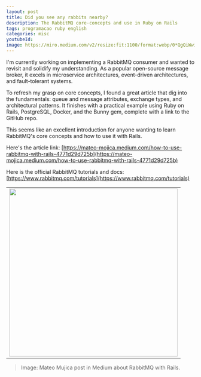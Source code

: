 ```yaml
---
layout: post
title: Did you see any rabbits nearby?
description: The RabbitMQ core-concepts and use in Ruby on Rails
tags: programacao ruby english
categories: misc
youtubeId:
image: https://miro.medium.com/v2/resize:fit:1100/format:webp/0*QgQiWwi_nwsmuKf0
---
```


I'm currently working on implementing a RabbitMQ consumer and wanted to revisit and solidify my understanding. As a popular open-source message broker, it excels in microservice architectures, event-driven architectures, and fault-tolerant systems.

To refresh my grasp on core concepts, I found a great article that dig into the fundamentals: queue and message attributes, exchange types, and architectural patterns. It finishes with a practical example using Ruby on Rails, PostgreSQL, Docker, and the Bunny gem, complete with a link to the GitHub repo.

This seems like an excellent introduction for anyone wanting to learn RabbitMQ's core concepts and how to use it with Rails.

Here's the article link: [https://mateo-mojica.medium.com/how-to-use-rabbitmq-with-rails-4771d29d725b](https://mateo-mojica.medium.com/how-to-use-rabbitmq-with-rails-4771d29d725b)

Here is the official RabbitMQ tutorials and docs: [https://www.rabbitmq.com/tutorials](https://www.rabbitmq.com/tutorials)

<table cellpadding="0" cellspacing="0" border="0" width="100%">
<tr><td align="center">
  <img src="https://miro.medium.com/v2/resize:fit:1100/format:webp/0*QgQiWwi_nwsmuKf0" width="450">
</td></tr>
</table>

>Image: Mateo Mujica post in Medium about RabbitMQ with Rails.
